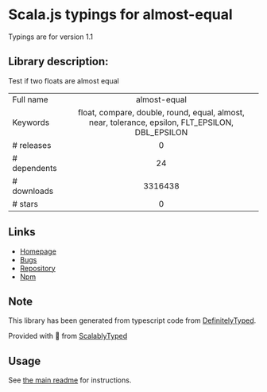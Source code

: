 
# Scala.js typings for almost-equal

Typings are for version 1.1

## Library description:
Test if two floats are almost equal

|                    |                 |
| ------------------ | :-------------: |
| Full name          | almost-equal |
| Keywords           | float, compare, double, round, equal, almost, near, tolerance, epsilon, FLT_EPSILON, DBL_EPSILON |
| # releases         | 0 |
| # dependents       | 24 |
| # downloads        | 3316438 |
| # stars            | 0 |

## Links
- [Homepage](https://github.com/mikolalysenko/almost-equal#readme)
- [Bugs](https://github.com/mikolalysenko/almost-equal/issues)
- [Repository](https://github.com/mikolalysenko/almost-equal)
- [Npm](https://www.npmjs.com/package/almost-equal)
    


## Note
This library has been generated from typescript code from [DefinitelyTyped](https://definitelytyped.org).

Provided with :purple_heart: from [ScalablyTyped](https://github.com/oyvindberg/ScalablyTyped)

## Usage
See [the main readme](../../readme.md) for instructions.


